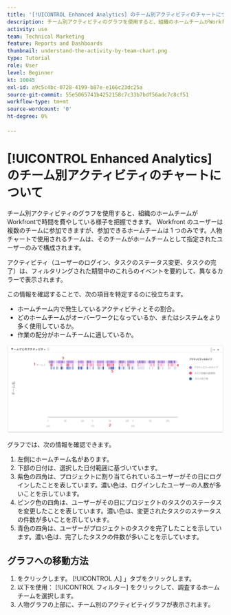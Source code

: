 ```yaml
---
title: '[!UICONTROL Enhanced Analytics] のチーム別アクティビティのチャートについて'
description: チーム別アクティビティのグラフを使用すると、組織のホームチームがWorkfrontで時間を費やしている様子を把握できます。
activity: use
team: Technical Marketing
feature: Reports and Dashboards
thumbnail: understand-the-activity-by-team-chart.png
type: Tutorial
role: User
level: Beginner
kt: 10045
exl-id: a9c5c4bc-0728-4199-b87e-e166c23dc25a
source-git-commit: 55e5065741b4252158c7c33b7bdf56adc7c8cf51
workflow-type: tm+mt
source-wordcount: '0'
ht-degree: 0%

---
```


# [!UICONTROL Enhanced Analytics] のチーム別アクティビティのチャートについて

チーム別アクティビティのグラフを使用すると、組織のホームチームがWorkfrontで時間を費やしている様子を把握できます。 Workfront のユーザーは複数のチームに参加できますが、参加できるホームチームは 1 つのみです。人物チャートで使用されるチームは、そのチームがホームチームとして指定されたユーザーのみで構成されます。

アクティビティ（ユーザーのログイン、タスクのステータス変更、タスクの完了）は、フィルタリングされた期間中のこれらのイベントを要約して、異なるカラーで表示されます。

この情報を確認することで、次の項目を特定するのに役立ちます。

* ホームチーム内で発生しているアクティビティとその割合。
* どのホームチームがオーバーワークになっているか、またはシステムをより多く使用しているか。
* 作業の配分がホームチームに適しているか。

![下の箇条書きで説明されている領域に数値が表示された、チーム別アクティビティのチャートを示す画像](assets/section-3-1.png)

グラフでは、次の情報を確認できます。

1. 左側にホームチーム名があります。
1. 下部の日付は、選択した日付範囲に基づいています。
1. 紫色の四角は、プロジェクトに割り当てられているユーザーがその日にログインしたことを表しています。濃い色は、ログインしたユーザーの人数が多いことを示しています。
1. ピンク色の四角は、ユーザーがその日にプロジェクトのタスクのステータスを変更したことを表しています。濃い色は、変更されたタスクのステータスの件数が多いことを示しています。
1. 青色の四角は、ユーザーがプロジェクトのタスクを完了したことを示しています。濃い色は、完了したタスクの件数が多いことを示しています。

## グラフへの移動方法

1. をクリックします。 [!UICONTROL 人] 」タブをクリックします。
1. 以下を使用： [!UICONTROL フィルター] をクリックして、調査するホームチームを選択します。
1. 人物グラフの上部に、チーム別のアクティビティグラフが表示されます。
